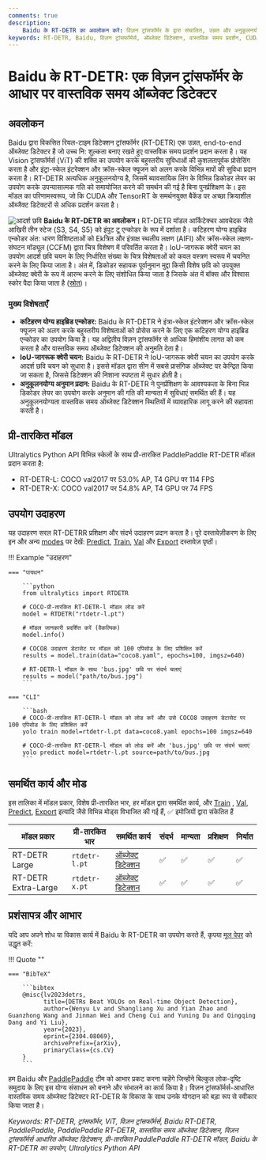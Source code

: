 ```yaml
---
comments: true
description:
    Baidu के RT-DETR का अवलोकन करें: विज़न ट्रांसफॉर्मर के द्वारा संचालित, उन्नत और अनुकूलनयोग्य वास्तविक समय ऑब्जेक्ट डिटेक्टर, जिसमें तैयार मॉडल शामिल हैं।
keywords: RT-DETR, Baidu, विज़न ट्रांसफॉर्मर्स, ऑब्जेक्ट डिटेक्शन, वास्तविक समय प्रदर्शन, CUDA, TensorRT, IoU-जागरूक क्वेरी चयन, Ultralytics, पायथन एपीआई, PaddlePaddle
---
```


# Baidu के RT-DETR: एक विज़न ट्रांसफॉर्मर के आधार पर वास्तविक समय ऑब्जेक्ट डिटेक्टर

## अवलोकन

Baidu द्वारा विकसित रियल-टाइम डिटेक्शन ट्रांसफॉर्मर (RT-DETR) एक उन्नत, end-to-end ऑब्जेक्ट डिटेक्टर है जो उच्च नि: शुल्कता बनाए रखते हुए वास्तविक समय प्रदर्शन प्रदान करता है। यह Vision ट्रांसफॉर्मर्स (ViT) की शक्ति का उपयोग करके बहुस्तरीय सुविधाओं की कुशलतापूर्वक प्रोसेसिंग करता है और इंट्रा-स्केल इंटरेक्शन और क्रॉस-स्केल फ्यूजन को अलग करके विभिन्न मापों की सुविधा प्रदान करता है। RT-DETR अत्यधिक अनुकूलनयोग्य है, जिसमें ब्यावसायिक लिंग के विभिन्न डिकोडर लेयर का उपयोग करके उपन्यासात्मक गति को समायोजित करने की समर्थन की गई है बिना पुनर्प्रशिक्षण के। इस मॉडल का परिणामस्वरूप, जो कि CUDA और TensorRT के समर्थनयुक्त बैकेंड पर अच्छा क्रियाशील ऑब्जैक्ट डिटेक्टरों से अधिक प्रदर्शन करता है।

![आदर्श छवि](https://user-images.githubusercontent.com/26833433/238963168-90e8483f-90aa-4eb6-a5e1-0d408b23dd33.png)
**Baidu के RT-DETR का अवलोकन।** RT-DETR मॉडल आर्किटेक्चर आवचेदक जैसे आखिरी तीन स्टेज {S3, S4, S5} को इंपुट टू एन्कोडर के रूप में दर्शाता है। कटिहरण योग्य हाइब्रिड एन्कोडर अंत: धारण विशिष्टताओं को Ekत्रित और इंत्राक्ष स्थलीय लक्षण (AIFI) और क्रॉस-स्केल लक्षण-संघटन मॉड्यूल (CCFM) द्वारा चित्र विशेषण में परिवर्तित करता है। IoU-जागरूक क्वेरी चयन का उपयोग आदर्श छवि चयन के लिए निर्धारित संख्या के चित्र विशेषताओं को कवल वस्त्रण स्वरूप में चयनित करने के लिए किया जाता है। अंत में, डिकोडर सहायक पूर्वानुमान मुद्दा किसी विशेष छवि को उपयुक्त ऑब्जेक्ट क्वेरी के रूप में आरम्भ करने के लिए संशोधित किया जाता है जिसके अंत में बॉक्स और विश्वास स्कोर पैदा किया जाता है ([स्रोत](https://arxiv.org/pdf/2304.08069.pdf))।

### मुख्य विशेषताएँ

- **कटिहरण योग्य हाइब्रिड एन्कोडर:** Baidu के RT-DETR ने इंत्रा-स्केल इंटरेक्शन और क्रॉस-स्केल फ्यूजन को अलग करके बहुस्तरीय विशेषताओं को प्रोसेस करने के लिए एक कटिहरण योग्य हाइब्रिड एन्कोडर का उपयोग किया है। यह अद्वितीय विज़न ट्रांसफॉर्मर से आधिक हिमांशीय लागत को कम करता है और वास्तविक समय ऑब्जेक्ट डिटेक्शन की अनुमति देता है।
- **IoU-जागरूक क्वेरी चयन:** Baidu के RT-DETR ने IoU-जागरूक क्वेरी चयन का उपयोग करके आदर्श छवि चयन को सुधारा है। इससे मॉडल द्वारा सीन में सबसे प्रासंगिक ऑब्जेक्ट पर केन्द्रित किया जा सकता है, जिससे डिटेक्शन की निशाना स्पष्टता में सुधार होती है।
- **अनुकूलनयोग्य अनुमान प्रदान:** Baidu के RT-DETR ने पुनर्प्रशिक्षण के आवश्यकता के बिना भिन्न डिकोडर लेयर का उपयोग करके अनुमान की गति की मान्यता में सुविधाएं समर्थित की हैं। यह अनुकूलनयोग्यता वास्तविक समय ऑब्जेक्ट डिटेक्शन स्थितियों में व्यावहारिक लागू करने की सहायता करती है।

## प्री-तारकित मॉडल

Ultralytics Python API विभिन्न स्केलों के साथ प्री-तारकित PaddlePaddle RT-DETR मॉडल प्रदान करता है:

- RT-DETR-L: COCO val2017 पर 53.0% AP, T4 GPU पर 114 FPS
- RT-DETR-X: COCO val2017 पर 54.8% AP, T4 GPU पर 74 FPS

## उपयोग उदाहरण

यह उदाहरण सरल RT-DETRR प्रशिक्षण और संदर्भ उदाहरण प्रदान करता है। पूरे दस्तावेज़ीकरण के लिए इन और अन्य [modes](../modes/index.md) पर देखें: [Predict](../modes/predict.md), [Train](../modes/train.md), [Val](../modes/val.md) और [Export](../modes/export.md) दस्तावेज़ पृष्ठों।

!!! Example "उदाहरण"

    === "पायथन"

        ```python
        from ultralytics import RTDETR

        # COCO-प्री-तारकित RT-DETR-l मॉडल लोड करें
        model = RTDETR("rtdetr-l.pt")

        # मॉडल जानकारी प्रदर्शित करें (वैकल्पिक)
        model.info()

        # COCO8 उदाहरण डेटासेट पर मॉडल को 100 एपिसोड के लिए प्रशिक्षित करें
        results = model.train(data="coco8.yaml", epochs=100, imgsz=640)

        # RT-DETR-l मॉडल के साथ 'bus.jpg' छवि पर संदर्भ चलाएं
        results = model("path/to/bus.jpg")
        ```

    === "CLI"

        ```bash
        # COCO-प्री-तारकित RT-DETR-l मॉडल को लोड करें और उसे COCO8 उदाहरण डेटासेट पर 100 एपिसोड के लिए प्रशिक्षित करें
        yolo train model=rtdetr-l.pt data=coco8.yaml epochs=100 imgsz=640

        # COCO-प्री-तारकित RT-DETR-l मॉडल को लोड करें और 'bus.jpg' छवि पर संदर्भ चलाएं
        yolo predict model=rtdetr-l.pt source=path/to/bus.jpg
        ```

## समर्थित कार्य और मोड

इस तालिका में मॉडल प्रकार, विशेष प्री-तारकित भार, हर मॉडल द्वारा समर्थित कार्य, और [Train](../modes/train.md) , [Val](../modes/val.md), [Predict](../modes/predict.md), [Export](../modes/export.md) इत्यादि जैसे विभिन्न मोड्स विभाजित की गई हैं, ✅ इमोजियों द्वारा संकेतित हैं

| मॉडल प्रकार         | प्री-तारकित भार | समर्थित कार्य                           | संदर्भ | मान्यता | प्रशिक्षण | निर्यात |
| ------------------- | --------------- | --------------------------------------- | ------ | ------- | --------- | ------- |
| RT-DETR Large       | `rtdetr-l.pt`   | [ऑब्जेक्ट डिटेक्शन](../tasks/detect.md) | ✅     | ✅      | ✅        | ✅      |
| RT-DETR Extra-Large | `rtdetr-x.pt`   | [ऑब्जेक्ट डिटेक्शन](../tasks/detect.md) | ✅     | ✅      | ✅        | ✅      |

## प्रशंसापत्र और आभार

यदि आप अपने शोध या विकास कार्य में Baidu के RT-DETR का उपयोग करते हैं, कृपया [मूल पेपर](https://arxiv.org/abs/2304.08069) को उद्धृत करें:

!!! Quote ""

    === "BibTeX"

        ```bibtex
        @misc{lv2023detrs,
              title={DETRs Beat YOLOs on Real-time Object Detection},
              author={Wenyu Lv and Shangliang Xu and Yian Zhao and Guanzhong Wang and Jinman Wei and Cheng Cui and Yuning Du and Qingqing Dang and Yi Liu},
              year={2023},
              eprint={2304.08069},
              archivePrefix={arXiv},
              primaryClass={cs.CV}
        }
        ```

हम Baidu और [PaddlePaddle](https://github.com/PaddlePaddle/PaddleDetection) टीम को आभार प्रकट करना चाहेंगे जिन्होंने बिल्कुल लोक-दृष्टि समुदाय के लिए इस योग्य संसाधन को बनाने और संभालने का कार्य किया है। विज़न ट्रांसफॉर्मर्स-आधारित वास्तविक समय ऑब्जेक्ट डिटेक्टर RT-DETR के विकास के साथ उनके योगदान को बड़ा रूप से स्वीकार किया जाता है।

_Keywords: RT-DETR, ट्रांसफॉर्मर, ViT, विज़न ट्रांसफॉर्मर्स, Baidu RT-DETR, PaddlePaddle, PaddlePaddle RT-DETR, वास्तविक समय ऑब्जेक्ट डिटेक्शन, विज़न ट्रांसफॉर्मर्स आधारित ऑब्जेक्ट डिटेक्शन, प्री-तारकित PaddlePaddle RT-DETR मॉडल, Baidu के RT-DETR का उपयोग, Ultralytics Python API_
